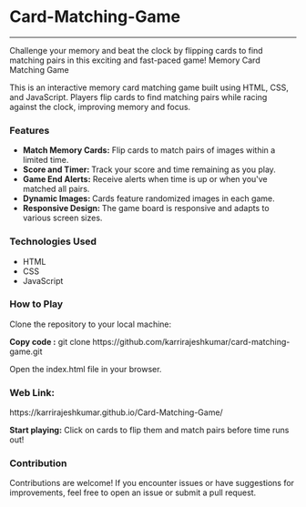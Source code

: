 <h1>Card-Matching-Game</h1>
<hr/>
<p>Challenge your memory and beat the clock by flipping cards to find matching pairs in this exciting and fast-paced game!
Memory Card Matching Game</p>
<p>This is an interactive memory card matching game built using HTML, CSS, and JavaScript. Players flip cards to find matching pairs while racing against the clock, improving memory and focus.</p>

<h3>Features</h3>
<ul>
  <li><b>Match Memory Cards:</b> Flip cards to match pairs of images within a limited time.</li>
<li><b>Score and Timer: </b>Track your score and time remaining as you play.</li>
<li><b>Game End Alerts:</b> Receive alerts when time is up or when you've matched all pairs.</li>
<li><b>Dynamic Images: </b>Cards feature randomized images in each game.</li>
<li><b>Responsive Design: </b>The game board is responsive and adapts to various screen sizes.</li>
</ul>
  <h3>
Technologies Used</h3>
  <ul>
<li>HTML</li>
<li>CSS</li>
<li>JavaScript</li>
  </ul>
    <h3>
How to Play
    </h3>
<p>Clone the repository to your local machine:</p>

<p><b>Copy code :</b>
git clone https://github.com/karrirajeshkumar/card-matching-game.git</p>
<p>Open the index.html file in your browser.</p>
<h3>Web Link:</h3>
<p>https://karrirajeshkumar.github.io/Card-Matching-Game/</p>
    
<p><b>Start playing:</b> Click on cards to flip them and match pairs before time runs out!</p>
    
<h3>Contribution</h3>
<p>Contributions are welcome! If you encounter issues or have suggestions for improvements, feel free to open an issue or submit a pull request.</p>
